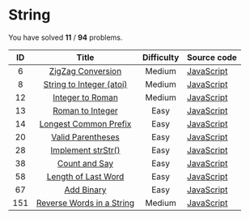 # String 
You have solved  **11** / **94** problems.

| ID | Title | Difficulty | Source code |
|:--:|:-----:|:----------:|:------------|
| 6 | [ZigZag Conversion](https://leetcode.com/problems/zigzag-conversion/)| Medium | [JavaScript](../Problems/zigzag-conversion/JavaScript.js) |
| 8 | [String to Integer (atoi)](https://leetcode.com/problems/string-to-integer-atoi/)| Medium | [JavaScript](../Problems/string-to-integer-(atoi)/JavaScript.js) |
| 12 | [Integer to Roman](https://leetcode.com/problems/integer-to-roman/)| Medium | [JavaScript](../Problems/integer-to-roman/JavaScript.js) |
| 13 | [Roman to Integer](https://leetcode.com/problems/roman-to-integer/)| Easy | [JavaScript](../Problems/roman-to-integer/JavaScript.js) |
| 14 | [Longest Common Prefix](https://leetcode.com/problems/longest-common-prefix/)| Easy | [JavaScript](../Problems/longest-common-prefix/JavaScript.js) |
| 20 | [Valid Parentheses](https://leetcode.com/problems/valid-parentheses/)| Easy | [JavaScript](../Problems/valid-parentheses/JavaScript.js) |
| 28 | [Implement strStr()](https://leetcode.com/problems/implement-strstr/)| Easy | [JavaScript](../Problems/implement-strstr/JavaScript.js) |
| 38 | [Count and Say](https://leetcode.com/problems/count-and-say/)| Easy | [JavaScript](../Problems/count-and-say/JavaScript.js) |
| 58 | [Length of Last Word](https://leetcode.com/problems/length-of-last-word/)| Easy | [JavaScript](../Problems/length-of-last-word/JavaScript.js) |
| 67 | [Add Binary](https://leetcode.com/problems/add-binary/)| Easy | [JavaScript](../Problems/add-binary/JavaScript.js) |
| 151 | [Reverse Words in a String](https://leetcode.com/problems/reverse-words-in-a-string/)| Medium | [JavaScript](../Problems/reverse-words-in-a-string/JavaScript.js) |
